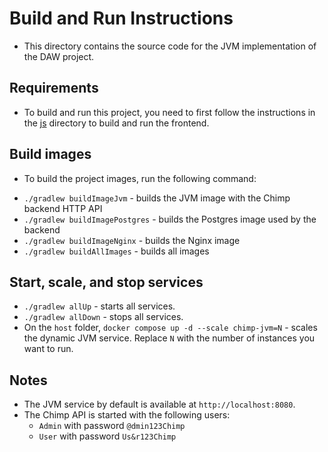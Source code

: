 # Build and Run Instructions

- This directory contains the source code for the JVM implementation of the DAW project.

## Requirements
- To build and run this project, you need to first follow the instructions in the [js](../js/README.md) directory to build and run the frontend.

## Build images
- To build the project images, run the following command:
* `./gradlew buildImageJvm` - builds the JVM image with the Chimp backend HTTP API
* `./gradlew buildImagePostgres` - builds the Postgres image used by the backend
* `./gradlew buildImageNginx` - builds the Nginx image
* `./gradlew buildAllImages` - builds all images


## Start, scale, and stop services
* `./gradlew allUp` - starts all services.
* `./gradlew allDown` - stops all services.
* On the `host` folder, `docker compose up -d --scale chimp-jvm=N` - scales the dynamic JVM service. Replace `N` with the number of instances you want to run.


## Notes
- The JVM service by default is available at `http://localhost:8080`.
- The Chimp API is started with the following users:
  - `Admin` with password `@dmin123Chimp`
  - `User` with password `Us&r123Chimp`